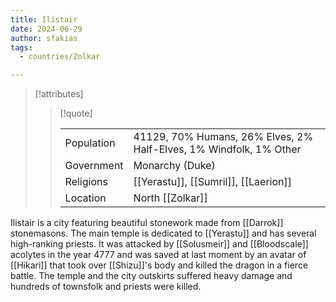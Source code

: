 ```yaml
---
title: Ilistair
date: 2024-06-29
author: sfakias
tags:
  - countries/Zolkar

---
```

> [!attributes]
> 
> > [!quote]
> >
> > | | |
> > | --- | --- |
> > | Population | 41129, 70% Humans, 26% Elves, 2% Half-Elves, 1% Windfolk, 1% Other |
> > | Government | Monarchy (Duke) |
> > | Religions | [[Yerastu]], [[Sumril]], [[Laerion]] |
> > | Location | North [[Zolkar]] |

Ilistair is a city featuring beautiful stonework made from [[Darrok]] stonemasons. The main temple is dedicated to [[Yerastu]] and has several high-ranking priests. It was attacked by [[Solusmeir]] and [[Bloodscale]] acolytes in the year 4777 and was saved at last moment by an avatar of [[Hikari]] that took over [[Shizu]]'s body and killed the dragon in a fierce battle. The temple and the city outskirts suffered heavy damage and hundreds of townsfolk and priests were killed.